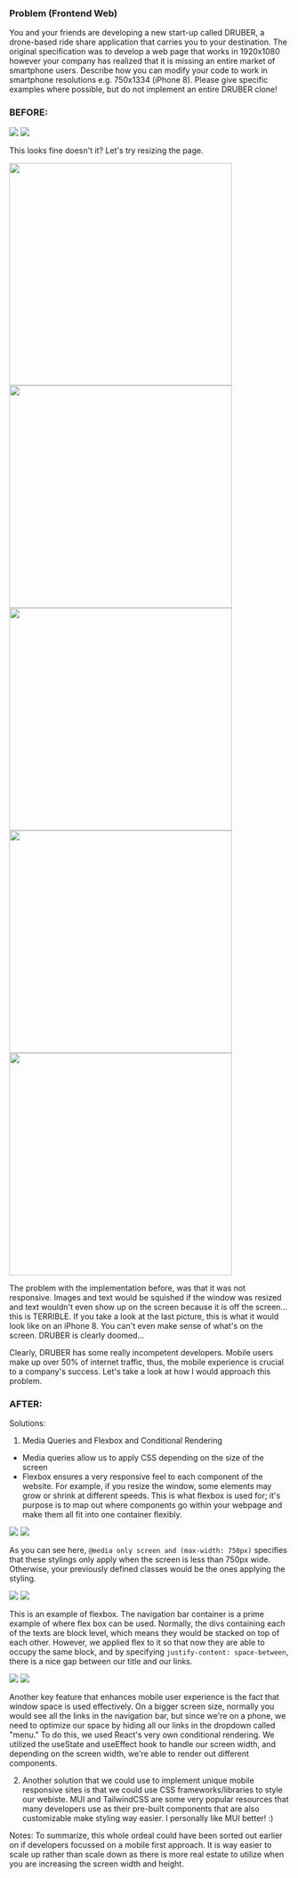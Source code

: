 ### Problem (Frontend Web)

You and your friends are developing a new start-up called DRUBER, a drone-based ride share application that carries you to your destination. The original specification was to develop a web page that works in 1920x1080 however your company has realized that it is missing an entire market of smartphone users. Describe how you can modify your code to work in smartphone resolutions e.g. 750x1334 (iPhone 8). Please give specific examples where possible, but do not implement an entire DRUBER clone!

### BEFORE:

<img src="./src/images/before1.png"/>
<img src="./src/images/before2.png" style="width: 200px height: 200px">

This looks fine doesn't it? Let's try resizing the page.

<img src="./src/images/before3.png" style="width: 400px; height: 400px;"/>
<img src="./src/images/before4.png" style="width: 400px; height: 400px;"/>
<img src="./src/images/before5.png" style="width: 400px; height: 400px;"/>
<img src="./src/images/before6.png" style="width: 400px; height: 400px;"/>
<img src="./src/images/before7.png" style="width: 400px; height: 400px;"/>

The problem with the implementation before, was that it was not responsive. Images and text would be squished if the window was resized and text wouldn't even show up on the screen because it is off the screen... this is TERRIBLE. If you take a look at the last picture, this is what it would look like on an iPhone 8. You can't even make sense of what's on the screen. DRUBER is clearly doomed... 

Clearly, DRUBER has some really incompetent developers. Mobile users make up over 50% of internet traffic, thus, the mobile experience is crucial to a company's success. Let's take a look at how I would approach this problem.

### AFTER: 

Solutions:

1. Media Queries and Flexbox and Conditional Rendering
- Media queries allow us to apply CSS depending on the size of the screen
- Flexbox ensures a very responsive feel to each component of the website. For example, if you resize the window, some elements may grow or shrink at different speeds. This is what flexbox is used for; it's purpose is to map out where components go within your webpage and make them all fit into one container flexibly. 

<img src="./src/images/code1.png">

<img src="./src/images/after1.png">

As you can see here, `@media only screen and (max-width: 750px)` specifies that these stylings only apply when the screen is less than 750px wide. Otherwise, your previously defined classes would be the ones applying the styling.

<img src="./src/images/code2.png">

<img src="./src/images/after2.png">

This is an example of flexbox. The navigation bar container is a prime example of where flex box can be used. Normally, the divs containing each of the texts are block level, which means they would be stacked on top of each other. However, we applied flex to it so that now they are able to occupy the same block, and by specifying `justify-content: space-between`, there is a nice gap between our title and our links. 

<img src="./src/images/code3.png">
<img src="./src/images/after1.png">

Another key feature that enhances mobile user experience is the fact that window space is used effectively. On a bigger screen size, normally you would see all the links in the navigation bar, but since we're on a phone, we need to optimize our space by hiding all our links in the dropdown called "menu." To do this, we used React's very own conditional rendering. We utilized the useState and useEffect hook to handle our screen width, and depending on the screen width, we're able to render out different components. 

2. Another solution that we could use to implement unique mobile responsive sites is that we could use CSS frameworks/libraries to style our webiste. MUI and TailwindCSS are some very popular resources that many developers use as their pre-built components that are also customizable make styling way easier. I personally like MUI better! :)

Notes: To summarize, this whole ordeal could have been sorted out earlier on if developers focussed on a mobile first approach. It is way easier to scale up rather than scale down as there is more real estate to utilize when you are increasing the screen width and height. 

